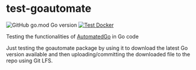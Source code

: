 # test-goautomate
![GitHub go.mod Go version](https://img.shields.io/github/go-mod/go-version/nicconike/test-automatedgo)
[![Test Docker](https://github.com/Nicconike/test-automatedgo/actions/workflows/docker.yml/badge.svg)](https://github.com/Nicconike/test-automatedgo/actions/workflows/docker.yml)

Testing the functionalities of [AutomatedGo](https://github.com/Nicconike/AutomatedGo) in Go code

Just testing the goautomate package by using it to download the latest Go version available and then uploading/committing the downloaded file to the repo using Git LFS.
